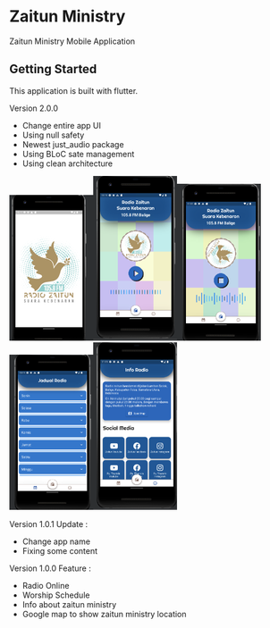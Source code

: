 # Zaitun Ministry

Zaitun Ministry Mobile Application

## Getting Started
This application is built with flutter.

Version 2.0.0
- Change entire app UI
- Using null safety
- Newest just_audio package
- Using BLoC sate management
- Using clean architecture

<img src="https://github.com/JoelMarpaung/zaitun_ministry/blob/main/screenshots/1.png" width="150"><img src="https://github.com/JoelMarpaung/zaitun_ministry/blob/main/screenshots/2.png" width="150"><img src="https://github.com/JoelMarpaung/zaitun_ministry/blob/main/screenshots/3.png" width="150"><img src="https://github.com/JoelMarpaung/zaitun_ministry/blob/main/screenshots/4.png" width="150"><img src="https://github.com/JoelMarpaung/zaitun_ministry/blob/main/screenshots/5.png" width="150">

Version 1.0.1
Update :
- Change app name
- Fixing some content

Version 1.0.0
Feature :
- Radio Online
- Worship Schedule
- Info about zaitun ministry
- Google map to show zaitun ministry location

